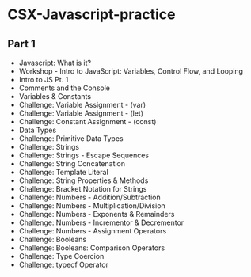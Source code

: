 # CSX-Javascript-practice
## Part 1
- Javascript: What is it?
- Workshop - Intro to JavaScript: Variables, Control Flow, and Looping
- Intro to JS Pt. 1
- Comments and the Console
- Variables & Constants
- Challenge: Variable Assignment - (var)
- Challenge: Variable Assignment - (let)
- Challenge: Constant Assignment - (const)
- Data Types
- Challenge: Primitive Data Types
- Challenge: Strings
- Challenge: Strings - Escape Sequences
- Challenge: String Concatenation
- Challenge: Template Literal
- Challenge: String Properties & Methods
- Challenge: Bracket Notation for Strings
- Challenge: Numbers - Addition/Subtraction
- Challenge: Numbers - Multiplication/Division
- Challenge: Numbers - Exponents & Remainders
- Challenge: Numbers - Incrementor & Decrementor
- Challenge: Numbers - Assignment Operators
- Challenge: Booleans
- Challenge: Booleans: Comparison Operators
- Challenge: Type Coercion
- Challenge: typeof Operator
